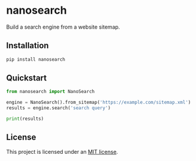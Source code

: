 # nanosearch

Build a search engine from a website sitemap. 

## Installation

```bash
pip install nanosearch
```

## Quickstart

```python
from nanosearch import NanoSearch

engine = NanoSearch().from_sitemap('https://example.com/sitemap.xml')
results = engine.search('search query')

print(results)
```

## License

This project is licensed under an [MIT license](LICENSE).